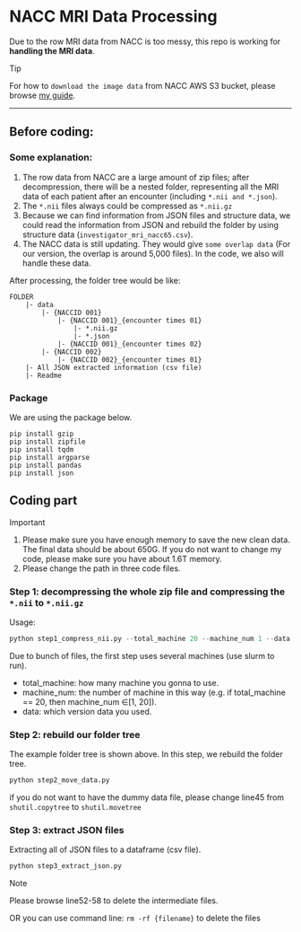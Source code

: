 # NACC MRI Data Processing

Due to the row MRI data from NACC is too messy, this repo is working for **handling the MRI data**.

>[!TIP]
> For how to `download the image data` from NACC AWS S3 bucket, please browse [my guide](https://github.com/JinqianPan/NACC_img_download).

---
## Before coding:
### Some explanation:
1. The row data from NACC are a large amount of zip files; after decompression, there will be a nested folder, representing all the MRI data of each patient after an encounter (including `*.nii and *.json`).
2. The `*.nii` files always could be compressed as `*.nii.gz`
3. Because we can find information from JSON files and structure data, we could read the information from JSON and rebuild the folder by using structure data (`investigator_mri_nacc65.csv`).
4. The NACC data is still updating. They would give `some overlap data` (For our version, the overlap is around 5,000 files). In the code, we also will handle these data.

After processing, the folder tree would be like:
```
FOLDER
    |- data
        |- {NACCID 001}
            |- {NACCID 001}_{encounter times 01}
                |- *.nii.gz
                |- *.json
            |- {NACCID 001}_{encounter times 02}
        |- {NACCID 002}
            |- {NACCID 002}_{encounter times 01}
    |- All JSON extracted information (csv file)
    |- Readme
```

### Package
We are using the package below.
```
pip install gzip
pip install zipfile
pip install tqdm
pip install argparse
pip install pandas
pip install json
```

## Coding part

>[!IMPORTANT]
> 1. Please make sure you have enough memory to save the new clean data. The final data should be about 650G. If you do not want to change my code, please make sure you have about 1.6T memory.
> 2. Please change the path in three code files.

### Step 1: decompressing the whole zip file and compressing the `*.nii` to `*.nii.gz`

Usage:
```python
python step1_compress_nii.py --total_machine 20 --machine_num 1 --data old
```
Due to bunch of files, the first step uses several machines (use slurm to run).

* total_machine: how many machine you gonna to use.
* machine_num: the number of machine in this way (e.g. if total_machine == 20, then machine_num $\in$[1, 20]).
* data: which version data you used.

### Step 2: rebuild our folder tree
The example folder tree is shown above. In this step, we rebuild the folder tree.

```python
python step2_move_data.py
```

if you do not want to have the dummy data file, please change line45 from `shutil.copytree` to `shutil.movetree`

### Step 3: extract JSON files
Extracting all of JSON files to a dataframe (csv file).
```python
python step3_extract_json.py
```

>[!NOTE]
> Please browse line52-58 to delete the intermediate files.
>
> OR you can use command line: `rm -rf {filename}` to delete the files